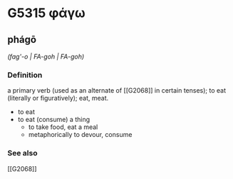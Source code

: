 # G5315 φάγω

## phágō

_(fag'-o | FA-goh | FA-goh)_

### Definition

a primary verb (used as an alternate of [[G2068]] in certain tenses); to eat (literally or figuratively); eat, meat.

- to eat
- to eat (consume) a thing
  - to take food, eat a meal
  - metaphorically to devour, consume

### See also

[[G2068]]

